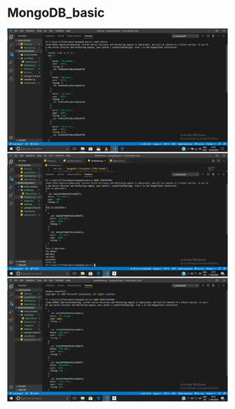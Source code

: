 # MongoDB_basic
![interns](interns.png)
![findinterns](findinterns.png)
![updateinterns](updateinterns.png)

